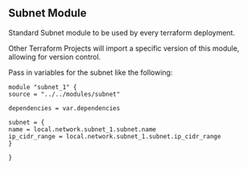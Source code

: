 ## Subnet Module

Standard Subnet module to be used by every terraform deployment.

Other Terraform Projects will import a specific version of this module, allowing for version control.

Pass in variables for the subnet like the following:

```
module "subnet_1" {
source = "../../modules/subnet"

dependencies = var.dependencies

subnet = {
name = local.network.subnet_1.subnet.name
ip_cidr_range = local.network.subnet_1.subnet.ip_cidr_range
}

}
```
